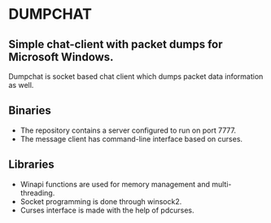 # DUMPCHAT
## Simple chat-client with packet dumps for Microsoft Windows.

Dumpchat is socket based chat client which dumps packet data information as well.


## Binaries

- The repository contains a server configured to run on port 7777.
- The message client has command-line interface based on curses.

## Libraries

- Winapi functions are used for memory management and multi-threading.
- Socket programming is done through winsock2.
- Curses interface is made with the help of pdcurses.

